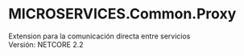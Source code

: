 # MICROSERVICES.Common.Proxy  
Extension para la comunicación directa entre servicios  
Versión: NETCORE 2.2
